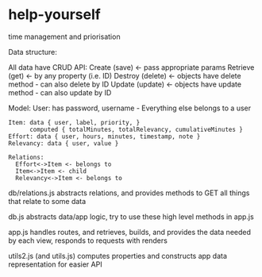 # help-yourself
time management and priorisation

Data structure:

  All data have CRUD API:
    Create    (save)    <- pass appropriate params
    Retrieve  (get)     <- by any property (i.e. ID)
    Destroy   (delete)  <- objects have delete method - can also delete by ID
    Update    (update)  <- objects have update method - can also update by ID
    
  Model:
    User: has password, username - Everything else belongs to a user
  
    Item: data { user, label, priority, }
          computed { totalMinutes, totalRelevancy, cumulativeMinutes }
    Effort: data { user, hours, minutes, timestamp, note }
    Relevancy: data { user, value }
  
    Relations:
      Effort<->Item <- belongs to
      Item<->Item <- child
      Relevancy<->Item <- belongs to
    
db/relations.js abstracts relations, and provides methods to GET all things that relate to some data

db.js abstracts data/app logic, try to use these high level methods in app.js

app.js handles routes, and retrieves, builds, and provides the data needed by each view, responds to requests with renders

utils2.js (and utils.js) computes properties and constructs app data representation for easier API
